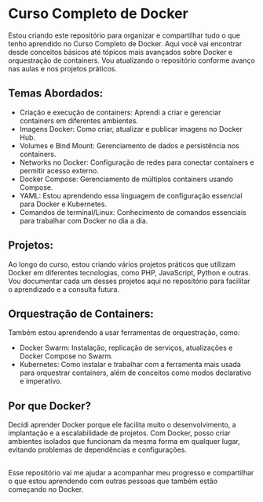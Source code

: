 
# Curso Completo de Docker
Estou criando este repositório para organizar e compartilhar tudo o que tenho aprendido no Curso Completo de Docker. Aqui você vai encontrar desde conceitos básicos até tópicos mais avançados sobre Docker e orquestração de containers. Vou atualizando o repositório conforme avanço nas aulas e nos projetos práticos.

## Temas Abordados:
* Criação e execução de containers: Aprendi a criar e gerenciar containers em diferentes ambientes.
* Imagens Docker: Como criar, atualizar e publicar imagens no Docker Hub.
* Volumes e Bind Mount: Gerenciamento de dados e persistência nos containers.
* Networks no Docker: Configuração de redes para conectar containers e permitir acesso externo.
* Docker Compose: Gerenciamento de múltiplos containers usando Compose.
* YAML: Estou aprendendo essa linguagem de configuração essencial para Docker e Kubernetes.
* Comandos de terminal/Linux: Conhecimento de comandos essenciais para trabalhar com Docker no dia a dia.

## Projetos:
Ao longo do curso, estou criando vários projetos práticos que utilizam Docker em diferentes tecnologias, como PHP, JavaScript, Python e outras. Vou documentar cada um desses projetos aqui no repositório para facilitar o aprendizado e a consulta futura.

## Orquestração de Containers:
Também estou aprendendo a usar ferramentas de orquestração, como:

* Docker Swarm: Instalação, replicação de serviços, atualizações e Docker Compose no Swarm.
* Kubernetes: Como instalar e trabalhar com a ferramenta mais usada para orquestrar containers, além de conceitos como modos declarativo e imperativo.

## Por que Docker?
Decidi aprender Docker porque ele facilita muito o desenvolvimento, a implantação e a escalabilidade de projetos. Com Docker, posso criar ambientes isolados que funcionam da mesma forma em qualquer lugar, evitando problemas de dependências e configurações.
##
Esse repositório vai me ajudar a acompanhar meu progresso e compartilhar o que estou aprendendo com outras pessoas que também estão começando no Docker.
